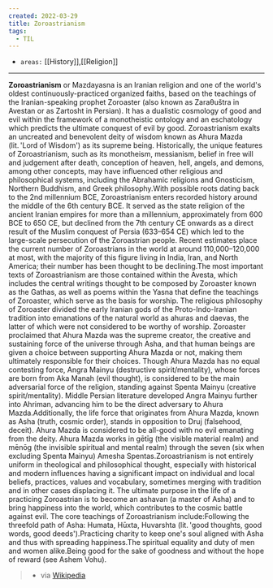 ```yaml
---
created: 2022-03-29
title: Zoroastrianism
tags:
  - TIL
---
```


- `areas:` [[History]],[[Religion]]

---

**Zoroastrianism** or Mazdayasna is an Iranian religion and one of the world's oldest continuously-practiced organized faiths, based on the teachings of the Iranian-speaking prophet Zoroaster (also known as Zaraθuštra in Avestan or as Zartosht in Persian). It has a dualistic cosmology of good and evil within the framework of a monotheistic ontology and an eschatology which predicts the ultimate conquest of evil by good. Zoroastrianism exalts an uncreated and benevolent deity of wisdom known as Ahura Mazda (lit. 'Lord of Wisdom') as its supreme being. Historically, the unique features of Zoroastrianism, such as its monotheism, messianism, belief in free will and judgement after death, conception of heaven, hell, angels, and demons, among other concepts, may have influenced other religious and philosophical systems, including the Abrahamic religions and Gnosticism, Northern Buddhism, and Greek philosophy.With possible roots dating back to the 2nd millennium BCE, Zoroastrianism enters recorded history around the middle of the 6th century BCE. It served as the state religion of the ancient Iranian empires for more than a millennium, approximately from 600 BCE to 650 CE, but declined from the 7th century CE onwards as a direct result of the Muslim conquest of Persia (633–654 CE) which led to the large-scale persecution of the Zoroastrian people. Recent estimates place the current number of Zoroastrians in the world at around 110,000–120,000 at most, with the majority of this figure living in India, Iran, and North America; their number has been thought to be declining.The most important texts of Zoroastrianism are those contained within the Avesta, which includes the central writings thought to be composed by Zoroaster known as the Gathas, as well as poems within the Yasna that define the teachings of Zoroaster, which serve as the basis for worship. The religious philosophy of Zoroaster divided the early Iranian gods of the Proto-Indo-Iranian tradition into emanations of the natural world as ahuras and daevas, the latter of which were not considered to be worthy of worship. Zoroaster proclaimed that Ahura Mazda was the supreme creator, the creative and sustaining force of the universe through Asha, and that human beings are given a choice between supporting Ahura Mazda or not, making them ultimately responsible for their choices. Though Ahura Mazda has no equal contesting force, Angra Mainyu (destructive spirit/mentality), whose forces are born from Aka Manah (evil thought), is considered to be the main adversarial force of the religion, standing against Spenta Mainyu (creative spirit/mentality). Middle Persian literature developed Angra Mainyu further into Ahriman, advancing him to be the direct adversary to Ahura Mazda.Additionally, the life force that originates from Ahura Mazda, known as Asha (truth, cosmic order), stands in opposition to Druj (falsehood, deceit). Ahura Mazda is considered to be all-good with no evil emanating from the deity. Ahura Mazda works in gētīg (the visible material realm) and mēnōg (the invisible spiritual and mental realm) through the seven (six when excluding Spenta Mainyu) Amesha Spentas.Zoroastrianism is not entirely uniform in theological and philosophical thought, especially with historical and modern influences having a significant impact on individual and local beliefs, practices, values and vocabulary, sometimes merging with tradition and in other cases displacing it. The ultimate purpose in the life of a practicing Zoroastrian is to become an ashavan (a master of Asha) and to bring happiness into the world, which contributes to the cosmic battle against evil. The core teachings of Zoroastrianism include:Following the threefold path of Asha: Humata, Hūxta, Huvarshta (lit. 'good thoughts, good words, good deeds').Practicing charity to keep one's soul aligned with Asha and thus with spreading happiness.The spiritual equality and duty of men and women alike.Being good for the sake of goodness and without the hope of reward (see Ashem Vohu). 
> - via [Wikipedia](https://en.wikipedia.org/wiki/Zoroastrianism)
